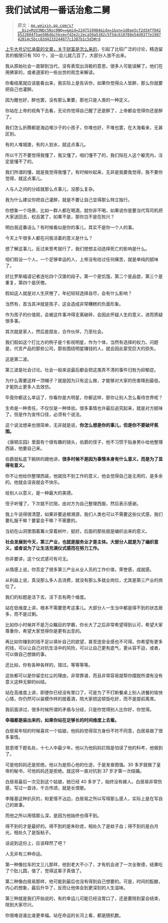 # 我们试试用一番话治愈二舅

> 原文：[`mp.weixin.qq.com/s?__biz=MzU3NDc5Nzc0NQ==&mid=2247519984&idx=1&sn=1d0ae5cf2d34ff042b522604f5ae506d&chksm=fd2e2c2eca59a5382c5f54c610788e54d9377e198742014c5bcc83d4233244077c1387b1c5d3#rd`](http://mp.weixin.qq.com/s?__biz=MzU3NDc5Nzc0NQ==&mid=2247519984&idx=1&sn=1d0ae5cf2d34ff042b522604f5ae506d&chksm=fd2e2c2eca59a5382c5f54c610788e54d9377e198742014c5bcc83d4233244077c1387b1c5d3#rd)

[上午大号记忆承载的文章，关于财富是怎么来的](http://mp.weixin.qq.com/s?__biz=MzU0MjYwNDU2Mw==&mid=2247507400&idx=1&sn=5c35e794a293905dfd949d7d6f0dadf3&chksm=fb1ab1b4cc6d38a207e9399d7889b712bc084df68da52ee8e49a0fc1a541a85cdc95b59fab23&scene=21#wechat_redirect)，引起了比较广泛的讨论，精选留言的极限只有 100 个，没一会儿就几百了，大部分人放不出来。

我从原始社会一直聊到当代，没有表现出消极的意思，很多人可能误解了。他们在用佛家的，或者道家的一些出世的观念来解读。

你看结尾就应该能看出来，我实际上是告诉你，如果你觉得众人皆醉，那么你就要把自己也灌醉。

因为醒也好，醉也罢，没有那么重要，那也只是人类的一种定义。

你站在上帝的视角下去看，无论你觉得自己醒了还是醉了，上帝都会觉得你还是醉了。

我们怎么折腾都是海边堆沙子的小孩子，你堆也好，不堆也罢，在大海看来，无甚区别。

有的人堆城堡，有的人划水，就这点事儿。

所以千万不要觉得我懂了，我又懂了。咱们懂不了的，我们陷在人这个躯壳内，注定是懂不了的。

我们所谓的懂，就是我觉得我懂了。有时候吵起来，无非是我要我觉得，我不要你觉得，就这点事儿。

人与人之间的分歧就那么点事儿，没那么复杂。

我为什么建议你把自己灌醉，就是不要让自己显得那么特立独行。

你想象一个场景，比如一群人都在喝酒，就你非不喝，如果说你是要当代驾司机把大家送回去，权且罢了，如果不是，那你岂不是在败兴？

明白我这番话么？有时候看似是你的事儿，其实不是你一个人的事。

今天上午很多人都在问我活着的意义是什么？

想了解这事儿，反过来思考就行了，我们想想主动选择死亡的影响是什么。

咱们假设一个人，一个足够幸运的人，上帝没有给过任何痛苦，就是单纯的腻味了。

好比罗斯福请记者连吃四个汉堡的段子。第一个是饥饿，第二个是品尝，第三个是重复，第四个是厌倦。

假如这人就是对人生厌倦了，年纪轻轻选择自尽，会有什么影响？

当然有，首当其冲就是孩子，这会造成非常糟糕的负面形象。

作为孩子的价值观，会被这件事冲得支离破碎，会因此怀疑人生的意义，进而质疑很多事。

其次就是家人，然后是朋友，合作伙伴，乃至社会。

我们假如这个打比方的例子是个影视明星，作为个体，当然有选择的权力。问题是，代言产品的那些公司，那些围绕明星赚钱的人，就会因此蒙受巨大的损失。

这是第二波。

第三波是社会讨论。社会一般来说最后都会把这类弄不清的事件归咎为抑郁症。

为什么需要这样一顶帽子？就是因为只有这么做，才能够对大家的伤害降到最低。才能防止更多人去效仿。

毕竟你都这么幸运了，你看你是大明星，你都这样，那你让别人怎么看待世界呢？

生命是一种责任，不仅仅是一种体验。很多事情也许最后追究起来，就是对方腻味了。但是作为宣传口径，必须有个说法。

这个说法想来也很简单，无非就是说，**你怎么想是你的事儿，但是你不要破坏氛围。**

《唐顿庄园》里面有个很有趣的镜头，伯爵的侄子，他不习惯于贴身男仆给他整理西装，他要自己来。

伯爵就私底下婉转的跟他讲，**很多时候不是因为事情本身有什么意义，而是为了显得有意义。**

你不让他给你整理西装，他就找不到工作的意义，他会觉得自己是无用的，是多余的。他就会沮丧就会不快乐。

给别人以意义，是一种最大的美德。

侄子听懂了，下次就不拦阻，由对方为自己整理西服，然后表示感谢。

我上午说得很清楚，如果非要追根溯源，我们人类也可以不需要这些仪式感，我们要礼服干嘛？要宴会干嘛？不需要的。

当初在山洞里围着篝火穿着树叶，挺好。后面的那些就是编织出来的意义。

**社会发展到今天，第三产业，也就是服务业才是主体。大部分人就是为了编织意义，或者说为了让生活充满仪式感而在努力工作。** 

你非要讲，这个仪式感可有可无。

从情感上说，你否定了很多第三产业从业人员的工作价值，荣誉感，成就感。

从利益上说，真没那么多人去消费，就没有那么多就业岗位，尤其是第三产业的岗位了。

我们的标题是活下去，活下去有两个维度。

站在低维度上讲，根本不需要思考这事儿。大部分人一生当中都是得不到的状态居多，而不是过剩。

比如你小时候并不是万众瞩目的学霸，你长大了之后非常希望得到认可，希望大家尊重你，希望大家觉得你是更有出息的。

再比如你赚到的钱不足以填补自己的欲望，甚至连安全感也不可得。你希望有更多的钱，可以让自己对抗生活中的风险，可以让自己更有底气，更从容不迫，或者，可以做自己想做的事。

还比如，你有各种各样的，错过。等等等等。

这些都可以是你留恋红尘的理由，非常靠谱，而且非常容易就帮你摆脱所谓有没有意义这种无聊的纠结。

站在高维度上讲，即便你已经没有胃口了，可是为了不打断餐桌上别人进餐的愉快心情，你仍然可以装模作样的抿着酒，陪大家把这顿饭吃好，而不是提前离席。

我前面讲过，很多时候所谓的矛盾与分歧，只是你觉得别人比你好，你觉得。 

**幸福都是装出来的，如果你站在足够长的时间维度上去看。**

白居易年轻的时候喜欢一个姑娘，他妈妈觉得双方身份不符不同意，白居易做了很多事情。 

慈恩塔下题名处，十七人中最少年。他以为他妈妈拦阻是怕误了他的科考，他做到了。

可是他妈妈还是拒绝。他以为是担心他的仕途，于是发奋图强。30 多岁就做了皇帝的秘书，可他妈妈还是拒绝。就这样一直对抗到 37 岁才第一次结婚。

白居易最后一次见到这个姑娘，她已经 40 多岁了，始终没有嫁人。白居易非常伤感，写过一首诗，千古传颂，就是长恨歌。

李隆基这种扒灰的，和爱情不沾边，白居易之所以写得那么感人，实际上是在写自己的故事。

而他之所以用情那么深，是因为他始终也得不到。

得不到的才是最好的。得不到的是朱砂痣，相处久了是蚊子血；得不到的是白月光，相处久了是饭粘子。

话说到这份上，应该释然了吧？

人无非有三种命运。

第一种像拉车的文三儿那样，他到老大不小了，才有机会进了一次全聚德，结果吃了个肚儿圆，值了，觉得这辈子真值了。

第二种像白居易那样，他可能到最后也没有得到自己想要的。可是，时间的酝酿，内心的想象，最后升华了，反而让他体会到更深刻的人生滋味。

第三种就是我们开始说的，有的幸运儿可能已经没胃口了，还是要陪到宴会结束，陪到大家尽兴。

你很难说谁比谁更幸福。站在命运的长河上看，都是随机数。